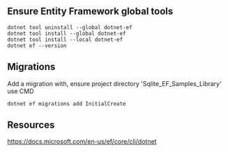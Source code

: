 ﻿
## Ensure Entity Framework global tools
```
dotnet tool uninstall --global dotnet-ef
dotnet tool install --global dotnet-ef
dotnet tool install --local dotnet-ef
dotnet ef --version
```

## Migrations
Add a migration with, ensure project directory 'Sqlite_EF_Samples_Library' use CMD

```
dotnet ef migrations add InitialCreate
```


## Resources
https://docs.microsoft.com/en-us/ef/core/cli/dotnet